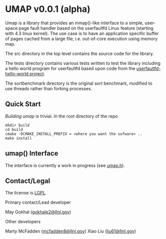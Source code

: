UMAP v0.0.1 (alpha)
============

Umap is a library that provides an mmap()-like interface to a simple, user-
space page fault handler based on the userfaultfd Linux feature (starting with
4.3 linux kernel). The use case is to have an application specific buffer of
pages cached from a large file, i.e. out-of-core execution using memory map.

The src directory in the top level contains the source code for the library.

The tests directory contains various tests written to test the library
including a hello world program for userfaultfd based upon code from the
[userfaultfd-hello-world project](noahdesu.github.io/2016/10/10/userfaultfd-hello-world.html).

The sortbenchmark directory is the original sort benchmark, modified to use
threads rather than forking processes.

Quick Start
-----------
*Building umap* is trivial. In the root directory of the repo

```
mkdir build
cd build
cmake -DCMAKE_INSTALL_PREFIX = <where you want the sofware> ..
make install
```

umap() Interface
-----------
The interface is currently a work in progress (see [umap.h](src/umap.h)).

Contact/Legal
-----------

The license is [LGPL](LGPL).

Primary contact/Lead developer

May Gokhal (gokhale2@llnl.gov)

Other developers

Marty McFadden  (mcfadden8@llnl.gov)
Xiao Liu  (liu61@llnl.gov)
